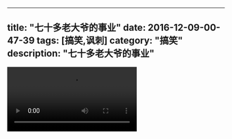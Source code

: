 
---
title: "七十多老大爷的事业"
date: 2016-12-09-00-47-39
tags: [搞笑,讽刺]
category: "搞笑"
description: "七十多老大爷的事业"
---
<video src="http://ohtsqip0g.bkt.clouddn.com/七十多老大爷的事业-搞笑,讽刺-搞笑.mp4" controls="controls"></video>
